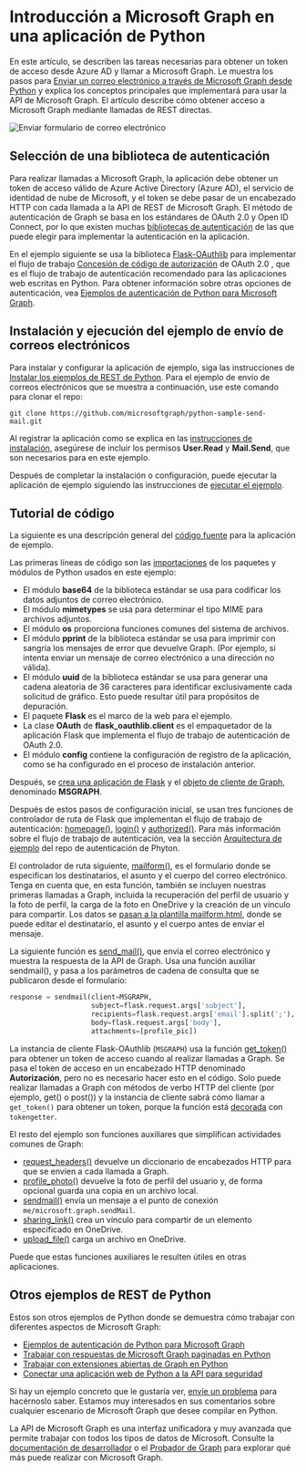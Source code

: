 # <a name="get-started-with-microsoft-graph-in-a-python-app"></a>Introducción a Microsoft Graph en una aplicación de Python 

En este artículo, se describen las tareas necesarias para obtener un token de acceso desde Azure AD y llamar a Microsoft Graph. Le muestra los pasos para [Enviar un correo electrónico a través de Microsoft Graph desde Python](https://github.com/microsoftgraph/python-sample-send-mail) y explica los conceptos principales que implementará para usar la API de Microsoft Graph. El artículo describe cómo obtener acceso a Microsoft Graph mediante llamadas de REST directas.

![Enviar formulario de correo electrónico](https://raw.githubusercontent.com/microsoftgraph/python-sample-send-mail/master/static/images/sendmail.png)

## <a name="choosing-an-authentication-library"></a>Selección de una biblioteca de autenticación

Para realizar llamadas a Microsoft Graph, la aplicación debe obtener un token de acceso válido de Azure Active Directory (Azure AD), el servicio de identidad de nube de Microsoft, y el token se debe pasar de un encabezado HTTP con cada llamada a la API de REST de Microsoft Graph. El método de autenticación de Graph se basa en los estándares de OAuth 2.0 y Open ID Connect, por lo que existen muchas [bibliotecas de autenticación](https://docs.microsoft.com/es-ES/azure/active-directory/develop/active-directory-v2-libraries) de las que puede elegir para implementar la autenticación en la aplicación.

En el ejemplo siguiente se usa la biblioteca [Flask-OAuthlib](https://flask-oauthlib.readthedocs.io/en/latest/) para implementar el flujo de trabajo [Concesión de código de autorización](https://tools.ietf.org/html/rfc6749#section-4.1) de OAuth 2.0 , que es el flujo de trabajo de autenticación recomendado para las aplicaciones web escritas en Python. Para obtener información sobre otras opciones de autenticación, vea [Ejemplos de autenticación de Python para Microsoft Graph](https://github.com/microsoftgraph/python-sample-auth).

## <a name="installing-and-running-the-send-mail-sample"></a>Instalación y ejecución del ejemplo de envío de correos electrónicos

Para instalar y configurar la aplicación de ejemplo, siga las instrucciones de [Instalar los ejemplos de REST de Python](https://github.com/microsoftgraph/python-sample-auth/blob/master/installation.md). Para el ejemplo de envío de correos electrónicos que se muestra a continuación, use este comando para clonar el repo:

```git clone https://github.com/microsoftgraph/python-sample-send-mail.git```

Al registrar la aplicación como se explica en las [instrucciones de instalación](https://github.com/microsoftgraph/python-sample-auth/blob/master/installation.md), asegúrese de incluir los permisos **User.Read** y **Mail.Send**, que son necesarios para en este ejemplo.

Después de completar la instalación o configuración, puede ejecutar la aplicación de ejemplo siguiendo las instrucciones de [ejecutar el ejemplo](https://github.com/microsoftgraph/python-sample-send-mail#running-the-sample).

## <a name="code-walkthrough"></a>Tutorial de código

La siguiente es una descripción general del [código fuente](https://github.com/microsoftgraph/python-sample-send-mail/blob/master/sample.py) para la aplicación de ejemplo.

Las primeras líneas de código son las [importaciones](https://github.com/microsoftgraph/python-sample-send-mail/blob/master/sample.py#L4-L32) de los paquetes y módulos de Python usados en este ejemplo:

* El módulo **base64** de la biblioteca estándar se usa para codificar los datos adjuntos de correo electrónico.
* El módulo **mimetypes** se usa para determinar el tipo MIME para archivos adjuntos.
* El módulo **os** proporciona funciones comunes del sistema de archivos.
* El módulo **pprint** de la biblioteca estándar se usa para imprimir con sangría los mensajes de error que devuelve Graph. (Por ejemplo, si intenta enviar un mensaje de correo electrónico a una dirección no válida).
* El módulo **uuid** de la biblioteca estándar se usa para generar una cadena aleatoria de 36 caracteres para identificar exclusivamente cada solicitud de gráfico. Esto puede resultar útil para propósitos de depuración.
* El paquete **Flask** es el marco de la web para el ejemplo.
* La clase **OAuth** de **flask_oauthlib.client** es el empaquetador de la aplicación Flask que implementa el flujo de trabajo de autenticación de OAuth 2.0.
* El módulo **config** contiene la configuración de registro de la aplicación, como se ha configurado en el proceso de instalación anterior.

Después, se [crea una aplicación de Flask](https://github.com/microsoftgraph/python-sample-send-mail/blob/master/sample.py#L15-L17) y el [objeto de cliente de Graph](https://github.com/microsoftgraph/python-sample-send-mail/blob/master/sample.py#L19-L28), denominado **MSGRAPH**.

Después de estos pasos de configuración inicial, se usan tres funciones de controlador de ruta de Flask que implementan el flujo de trabajo de autenticación: [homepage()](https://github.com/microsoftgraph/python-sample-send-mail/blob/master/sample.py#L30-L33), [login()](https://github.com/microsoftgraph/python-sample-send-mail/blob/master/sample.py#L35-L39) y [authorized()](https://github.com/microsoftgraph/python-sample-send-mail/blob/master/sample.py#L41-L48). Para más información sobre el flujo de trabajo de autenticación, vea la sección [Arquitectura de ejemplo](https://github.com/microsoftgraph/python-sample-auth#sample-architecture) del repo de autenticación de Phyton.

El controlador de ruta siguiente, [mailform()](https://github.com/microsoftgraph/python-sample-send-mail/blob/master/sample.py#L50-L83), es el formulario donde se especifican los destinatarios, el asunto y el cuerpo del correo electrónico. Tenga en cuenta que, en esta función, también se incluyen nuestras primeras llamadas a Graph, incluida la recuperación del perfil de usuario y la foto de perfil, la carga de la foto en OneDrive y la creación de un vínculo para compartir. Los datos se [pasan a la plantilla mailform.html](https://github.com/microsoftgraph/python-sample-send-mail/blob/master/sample.py#L77-L83), donde se puede editar el destinatario, el asunto y el cuerpo antes de enviar el mensaje. 

La siguiente función es [send_mail()](https://github.com/microsoftgraph/python-sample-send-mail/blob/master/sample.py#L85-L107), que envía el correo electrónico y muestra la respuesta de la API de Graph. Usa una función auxiliar sendmail(), y pasa a los parámetros de cadena de consulta que se publicaron desde el formulario:

```python
response = sendmail(client=MSGRAPH,
                    subject=flask.request.args['subject'],
                    recipients=flask.request.args['email'].split(';'),
                    body=flask.request.args['body'],
                    attachments=[profile_pic])
```

La instancia de cliente Flask-OAuthlib (```MSGRAPH```) usa la función [get_token()](https://github.com/microsoftgraph/python-sample-send-mail/blob/master/sample.py#L109-L123) para obtener un token de acceso cuando al realizar llamadas a Graph. Se pasa el token de acceso en un encabezado HTTP denominado **Autorización**, pero no es necesario hacer esto en el código. Solo puede realizar llamadas a Graph con métodos de verbo HTTP del cliente (por ejemplo, get() o post()) y la instancia de cliente sabrá cómo llamar a ```get_token()``` para obtener un token, porque la función está [decorada](https://github.com/microsoftgraph/python-sample-send-mail/blob/master/sample.py#L109-L109) con ```tokengetter```.

El resto del ejemplo son funciones auxiliares que simplifican actividades comunes de Graph:

* [request_headers()](https://github.com/microsoftgraph/python-sample-send-mail/blob/master/sample.py#L114-L123) devuelve un diccionario de encabezados HTTP para que se envíen a cada llamada a Graph.
* [profile_photo()](https://github.com/microsoftgraph/python-sample-send-mail/blob/master/sample.py#L125-L154) devuelve la foto de perfil del usuario y, de forma opcional guarda una copia en un archivo local.
* [sendmail()](https://github.com/microsoftgraph/python-sample-send-mail/blob/master/sample.py#L156-L202) envía un mensaje a el punto de conexión ```me/microsoft.graph.sendMail```.
* [sharing_link()](https://github.com/microsoftgraph/python-sample-send-mail/blob/master/sample.py#L204-L221) crea un vínculo para compartir de un elemento especificado en OneDrive.
* [upload_file()](https://github.com/microsoftgraph/python-sample-send-mail/blob/master/sample.py#L223-L255) carga un archivo en OneDrive.

Puede que estas funciones auxiliares le resulten útiles en otras aplicaciones.

## <a name="other-python-rest-samples"></a>Otros ejemplos de REST de Python

Estos son otros ejemplos de Python donde se demuestra cómo trabajar con diferentes aspectos de Microsoft Graph:

* [Ejemplos de autenticación de Python para Microsoft Graph](https://github.com/microsoftgraph/python-sample-auth)
* [Trabajar con respuestas de Microsoft Graph paginadas en Python](https://github.com/microsoftgraph/python-sample-pagination)
* [Trabajar con extensiones abiertas de Graph en Python](https://github.com/microsoftgraph/python-sample-open-extensions)
* [Conectar una aplicación web de Python a la API para seguridad](https://github.com/microsoftgraph/python-security-rest-sample)

Si hay un ejemplo concreto que le gustaría ver, [envíe un problema](https://github.com/microsoftgraph/python-sample-auth/issues) para hacérnoslo saber. Estamos muy interesados en sus comentarios sobre cualquier escenario de Microsoft Graph que desee compilar en Python.

La API de Microsoft Graph es una interfaz unificadora y muy avanzada que permite trabajar con todos los tipos de datos de Microsoft. Consulte la [documentación de desarrollador](https://developer.microsoft.com/es-ES/graph/docs/concepts/overview) o el [Probador de Graph](https://developer.microsoft.com/es-ES/graph/graph-explorer) para explorar qué más puede realizar con Microsoft Graph.
